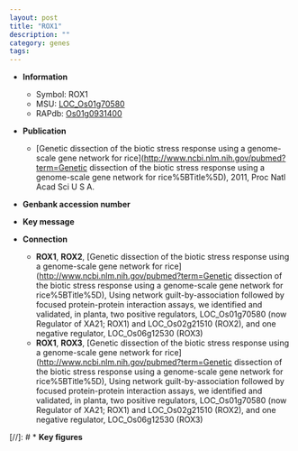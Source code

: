 ```yaml
---
layout: post
title: "ROX1"
description: ""
category: genes
tags: 
---
```


* **Information**  
    + Symbol: ROX1  
    + MSU: [LOC_Os01g70580](http://rice.plantbiology.msu.edu/cgi-bin/ORF_infopage.cgi?orf=LOC_Os01g70580)  
    + RAPdb: [Os01g0931400](http://rapdb.dna.affrc.go.jp/viewer/gbrowse_details/irgsp1?name=Os01g0931400)  

* **Publication**  
    + [Genetic dissection of the biotic stress response using a genome-scale gene network for rice](http://www.ncbi.nlm.nih.gov/pubmed?term=Genetic dissection of the biotic stress response using a genome-scale gene network for rice%5BTitle%5D), 2011, Proc Natl Acad Sci U S A.

* **Genbank accession number**  

* **Key message**  

* **Connection**  
    + __ROX1__, __ROX2__, [Genetic dissection of the biotic stress response using a genome-scale gene network for rice](http://www.ncbi.nlm.nih.gov/pubmed?term=Genetic dissection of the biotic stress response using a genome-scale gene network for rice%5BTitle%5D), Using network guilt-by-association followed by focused protein-protein interaction assays, we identified and validated, in planta, two positive regulators, LOC_Os01g70580 (now Regulator of XA21; ROX1) and LOC_Os02g21510 (ROX2), and one negative regulator, LOC_Os06g12530 (ROX3)
    + __ROX1__, __ROX3__, [Genetic dissection of the biotic stress response using a genome-scale gene network for rice](http://www.ncbi.nlm.nih.gov/pubmed?term=Genetic dissection of the biotic stress response using a genome-scale gene network for rice%5BTitle%5D), Using network guilt-by-association followed by focused protein-protein interaction assays, we identified and validated, in planta, two positive regulators, LOC_Os01g70580 (now Regulator of XA21; ROX1) and LOC_Os02g21510 (ROX2), and one negative regulator, LOC_Os06g12530 (ROX3)

[//]: # * **Key figures**  


